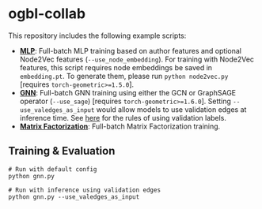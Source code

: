 # ogbl-collab

This repository includes the following example scripts:

* **[MLP](https://github.com/snap-stanford/ogb/blob/master/examples/linkproppred/collab/mlp.py)**: Full-batch MLP training based on author features and optional Node2Vec features (`--use_node_embedding`). For training with Node2Vec features, this script requires node embeddings be saved in `embedding.pt`. To generate them, please run `python node2vec.py` [requires `torch-geometric>=1.5.0`].
* **[GNN](https://github.com/snap-stanford/ogb/blob/master/examples/linkproppred/collab/gnn.py)**: Full-batch GNN training using either the GCN or GraphSAGE operator (`--use_sage`) [requires `torch-geometric>=1.6.0`]. Setting `--use_valedges_as_input` would allow models to use validation edges at inference time. See [here](https://ogb.stanford.edu/docs/leader_rules/) for the rules of using validation labels.
* **[Matrix Factorization](https://github.com/snap-stanford/ogb/blob/master/examples/linkproppred/collab/mf.py)**: Full-batch Matrix Factorization training.

## Training & Evaluation

```
# Run with default config
python gnn.py

# Run with inference using validation edges
python gnn.py --use_valedges_as_input
```
